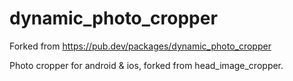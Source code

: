 # dynamic_photo_cropper

Forked from https://pub.dev/packages/dynamic_photo_cropper

Photo cropper for android & ios, forked from head_image_cropper.

